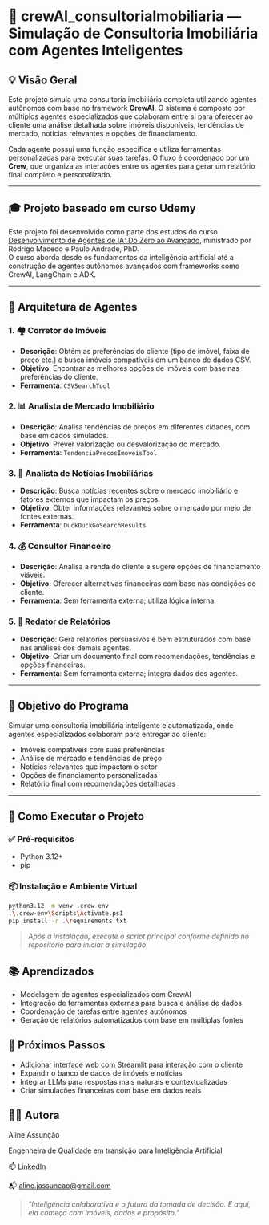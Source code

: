 # 🏡 crewAI_consultoriaImobiliaria — Simulação de Consultoria Imobiliária com Agentes Inteligentes

## 💡 Visão Geral

Este projeto simula uma consultoria imobiliária completa utilizando agentes autônomos com base no framework **CrewAI**. O sistema é composto por múltiplos agentes especializados que colaboram entre si para oferecer ao cliente uma análise detalhada sobre imóveis disponíveis, tendências de mercado, notícias relevantes e opções de financiamento.

Cada agente possui uma função específica e utiliza ferramentas personalizadas para executar suas tarefas. O fluxo é coordenado por um **Crew**, que organiza as interações entre os agentes para gerar um relatório final completo e personalizado.

---

## 🎓 Projeto baseado em curso Udemy

Este projeto foi desenvolvido como parte dos estudos do curso [Desenvolvimento de Agentes de IA: Do Zero ao Avançado](https://www.udemy.com/course/desenvolvimento-de-agentes-de-ia-do-zero-ao-avancado/?couponCode=MT260825G1), ministrado por Rodrigo Macedo e Paulo Andrade, PhD.  
O curso aborda desde os fundamentos da inteligência artificial até a construção de agentes autônomos avançados com frameworks como CrewAI, LangChain e ADK.

---

## 🧠 Arquitetura de Agentes

### 1. 🏘️ Corretor de Imóveis
- **Descrição**: Obtém as preferências do cliente (tipo de imóvel, faixa de preço etc.) e busca imóveis compatíveis em um banco de dados CSV.
- **Objetivo**: Encontrar as melhores opções de imóveis com base nas preferências do cliente.
- **Ferramenta**: `CSVSearchTool`

### 2. 📊 Analista de Mercado Imobiliário
- **Descrição**: Analisa tendências de preços em diferentes cidades, com base em dados simulados.
- **Objetivo**: Prever valorização ou desvalorização do mercado.
- **Ferramenta**: `TendenciaPrecosImoveisTool`

### 3. 📰 Analista de Notícias Imobiliárias
- **Descrição**: Busca notícias recentes sobre o mercado imobiliário e fatores externos que impactam os preços.
- **Objetivo**: Obter informações relevantes sobre o mercado por meio de fontes externas.
- **Ferramenta**: `DuckDuckGoSearchResults`

### 4. 💰 Consultor Financeiro
- **Descrição**: Analisa a renda do cliente e sugere opções de financiamento viáveis.
- **Objetivo**: Oferecer alternativas financeiras com base nas condições do cliente.
- **Ferramenta**: Sem ferramenta externa; utiliza lógica interna.

### 5. 📝 Redator de Relatórios
- **Descrição**: Gera relatórios persuasivos e bem estruturados com base nas análises dos demais agentes.
- **Objetivo**: Criar um documento final com recomendações, tendências e opções financeiras.
- **Ferramenta**: Sem ferramenta externa; integra dados dos agentes.

---

## 🎯 Objetivo do Programa

Simular uma consultoria imobiliária inteligente e automatizada, onde agentes especializados colaboram para entregar ao cliente:

- Imóveis compatíveis com suas preferências  
- Análise de mercado e tendências de preço  
- Notícias relevantes que impactam o setor  
- Opções de financiamento personalizadas  
- Relatório final com recomendações detalhadas

---

## 🚀 Como Executar o Projeto

### ✅ Pré-requisitos
- Python 3.12+
- pip

### 📦 Instalação e Ambiente Virtual

```bash
python3.12 -m venv .crew-env
.\.crew-env\Scripts\Activate.ps1
pip install -r .\requirements.txt
```

>_Após a instalação, execute o script principal conforme definido no repositório para iniciar a simulação._

## 📚 Aprendizados
- Modelagem de agentes especializados com CrewAI
- Integração de ferramentas externas para busca e análise de dados
- Coordenação de tarefas entre agentes autônomos
- Geração de relatórios automatizados com base em múltiplas fontes

## 🔮 Próximos Passos
- Adicionar interface web com Streamlit para interação com o cliente
- Expandir o banco de dados de imóveis e notícias
- Integrar LLMs para respostas mais naturais e contextualizadas
- Criar simulações financeiras com base em dados reais

## 👩‍💻 Autora

Aline Assunção

Engenheira de Qualidade em transição para Inteligência Artificial

📫 [LinkedIn](https://www.linkedin.com/in/alineassuncaoai/)  

📬 aline.jassuncao@gmail.com

>_"Inteligência colaborativa é o futuro da tomada de decisão. E aqui, ela começa com imóveis, dados e propósito."_
